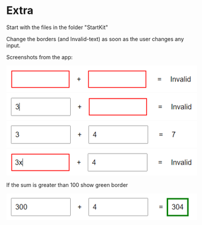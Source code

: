 # Extra

Start with the files in the folder "StartKit"

Change the borders (and Invalid-text) as soon as the user changes any input.

Screenshots from the app:

![](e1.png)
![](e2.png)
![](e3.png)
![](e4.png)

 If the sum is greater than 100 show green border

![](e5.png)
